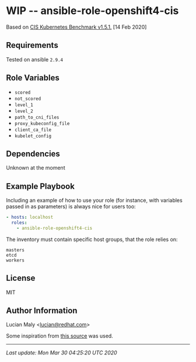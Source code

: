 WIP -- ansible-role-openshift4-cis
=========

Based on [CIS Kubernetes Benchmark v1.5.1.](docs/CIS_Kubernetes_Benchmark_v1.5.1.pdf) [14 Feb 2020]

Requirements
------------

Tested on ansible `2.9.4`

Role Variables
--------------

* `scored`
* `not_scored`
* `level_1`
* `level_2`
* `path_to_cni_files`
* `proxy_kubeconfig_file`
* `client_ca_file`
* `kubelet_config`

Dependencies
------------

Unknown at the moment

Example Playbook
----------------

Including an example of how to use your role (for instance, with variables passed in as parameters) is always nice for users too:

```yaml
- hosts: localhost
  roles:
    - ansible-role-openshift4-cis
```

The inventory must contain specific host groups, that the role relies on:

```plain
masters
etcd
workers
```

License
-------

MIT

Author Information
------------------

Lucian Maly <<lucian@redhat.com>>

Some inspiration from [this source](https://github.com/aquasecurity/kube-bench/tree/5f34058dc789e481ccc3b49248ebb02763bdce40/cfg/rh-0.7) was used.

---

_Last update: Mon Mar 30 04:25:20 UTC 2020_
